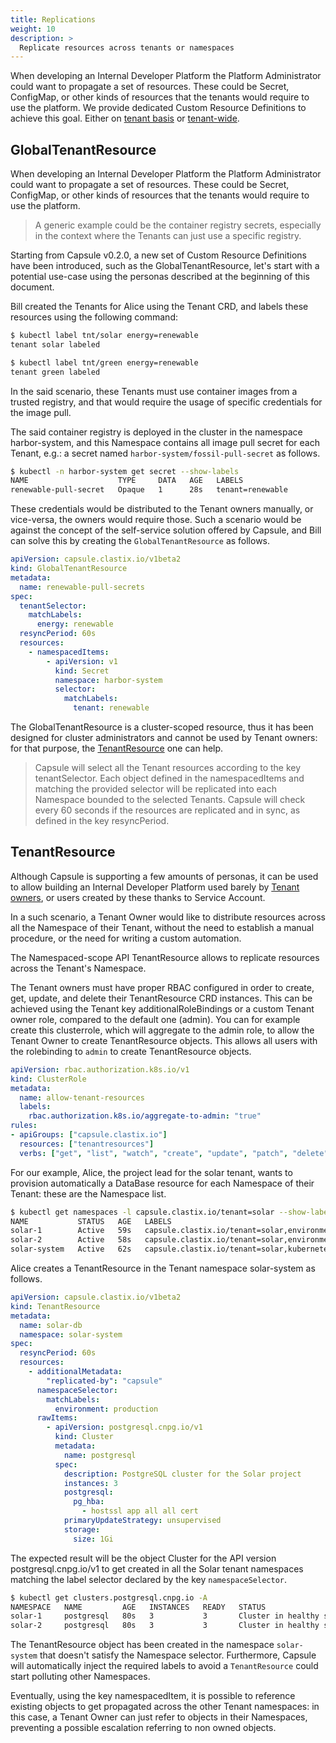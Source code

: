 ```yaml
---
title: Replications
weight: 10
description: >
  Replicate resources across tenants or namespaces
---
```


When developing an Internal Developer Platform the Platform Administrator could want to propagate a set of resources. These could be Secret, ConfigMap, or other kinds of resources that the tenants would require to use the platform. We provide dedicated Custom Resource Definitions to achieve this goal. Either on [tenant basis](#tenantresource) or [tenant-wide](#globaltenantresource).

## GlobalTenantResource

When developing an Internal Developer Platform the Platform Administrator could want to propagate a set of resources. These could be Secret, ConfigMap, or other kinds of resources that the tenants would require to use the platform.

 > A generic example could be the container registry secrets, especially in the context where the Tenants can just use a specific registry.

Starting from Capsule v0.2.0, a new set of Custom Resource Definitions have been introduced, such as the GlobalTenantResource, let's start with a potential use-case using the personas described at the beginning of this document.

Bill created the Tenants for Alice using the Tenant CRD, and labels these resources using the following command:

```bash
$ kubectl label tnt/solar energy=renewable
tenant solar labeled

$ kubectl label tnt/green energy=renewable
tenant green labeled
```

In the said scenario, these Tenants must use container images from a trusted registry, and that would require the usage of specific credentials for the image pull.

The said container registry is deployed in the cluster in the namespace harbor-system, and this Namespace contains all image pull secret for each Tenant, e.g.: a secret named `harbor-system/fossil-pull-secret` as follows.

```bash
$ kubectl -n harbor-system get secret --show-labels
NAME                    TYPE     DATA   AGE   LABELS
renewable-pull-secret   Opaque   1      28s   tenant=renewable
```

These credentials would be distributed to the Tenant owners manually, or vice-versa, the owners would require those. Such a scenario would be against the concept of the self-service solution offered by Capsule, and Bill can solve this by creating the `GlobalTenantResource` as follows.

```yaml
apiVersion: capsule.clastix.io/v1beta2
kind: GlobalTenantResource
metadata:
  name: renewable-pull-secrets
spec:
  tenantSelector:
    matchLabels:
      energy: renewable
  resyncPeriod: 60s
  resources:
    - namespacedItems:
        - apiVersion: v1
          kind: Secret
          namespace: harbor-system
          selector:
            matchLabels:
              tenant: renewable
```

The GlobalTenantResource is a cluster-scoped resource, thus it has been designed for cluster administrators and cannot be used by Tenant owners: for that purpose, the [TenantResource](#tenantresource) one can help.

> Capsule will select all the Tenant resources according to the key tenantSelector. Each object defined in the namespacedItems and matching the provided selector will be replicated into each Namespace bounded to the selected Tenants. Capsule will check every 60 seconds if the resources are replicated and in sync, as defined in the key resyncPeriod.

## TenantResource

Although Capsule is supporting a few amounts of personas, it can be used to allow building an Internal Developer Platform used barely by [Tenant owners](/docs/tenants/permissions#ownership), or users created by these thanks to Service Account.

In a such scenario, a Tenant Owner would like to distribute resources across all the Namespace of their Tenant, without the need to establish a manual procedure, or the need for writing a custom automation.

The Namespaced-scope API TenantResource allows to replicate resources across the Tenant's Namespace.

The Tenant owners must have proper RBAC configured in order to create, get, update, and delete their TenantResource CRD instances. This can be achieved using the Tenant key additionalRoleBindings or a custom Tenant owner role, compared to the default one (admin). You can for example create this clusterrole, which will aggregate to the admin role, to allow the Tenant Owner to create TenantResource objects. This allows all users with the rolebinding to `admin` to create TenantResource objects.

```yaml 
apiVersion: rbac.authorization.k8s.io/v1
kind: ClusterRole
metadata:
  name: allow-tenant-resources
  labels: 
    rbac.authorization.k8s.io/aggregate-to-admin: "true"
rules:
- apiGroups: ["capsule.clastix.io"]
  resources: ["tenantresources"]
  verbs: ["get", "list", "watch", "create", "update", "patch", "delete"]
```

For our example, Alice, the project lead for the solar tenant, wants to provision automatically a DataBase resource for each Namespace of their Tenant: these are the Namespace list.

```bash
$ kubectl get namespaces -l capsule.clastix.io/tenant=solar --show-labels
NAME           STATUS   AGE   LABELS
solar-1        Active   59s   capsule.clastix.io/tenant=solar,environment=production,kubernetes.io/metadata.name=solar-1,name=solar-1
solar-2        Active   58s   capsule.clastix.io/tenant=solar,environment=production,kubernetes.io/metadata.name=solar-2,name=solar-2
solar-system   Active   62s   capsule.clastix.io/tenant=solar,kubernetes.io/metadata.name=solar-system,name=solar-system
```

Alice creates a TenantResource in the Tenant namespace solar-system as follows.

```yaml
apiVersion: capsule.clastix.io/v1beta2
kind: TenantResource
metadata:
  name: solar-db
  namespace: solar-system
spec:
  resyncPeriod: 60s
  resources:
    - additionalMetadata:
        "replicated-by": "capsule" 
      namespaceSelector:
        matchLabels:
          environment: production
      rawItems:
        - apiVersion: postgresql.cnpg.io/v1
          kind: Cluster
          metadata:
            name: postgresql
          spec:
            description: PostgreSQL cluster for the Solar project
            instances: 3
            postgresql:
              pg_hba:
                - hostssl app all all cert
            primaryUpdateStrategy: unsupervised
            storage:
              size: 1Gi
```

The expected result will be the object Cluster for the API version postgresql.cnpg.io/v1 to get created in all the Solar tenant namespaces matching the label selector declared by the key `namespaceSelector`.

```bash
$ kubectl get clusters.postgresql.cnpg.io -A
NAMESPACE   NAME         AGE   INSTANCES   READY   STATUS                     PRIMARY
solar-1     postgresql   80s   3           3       Cluster in healthy state   postgresql-1
solar-2     postgresql   80s   3           3       Cluster in healthy state   postgresql-1
```

The TenantResource object has been created in the namespace `solar-system` that doesn't satisfy the Namespace selector. Furthermore, Capsule will automatically inject the required labels to avoid a `TenantResource` could start polluting other Namespaces.

Eventually, using the key namespacedItem, it is possible to reference existing objects to get propagated across the other Tenant namespaces: in this case, a Tenant Owner can just refer to objects in their Namespaces, preventing a possible escalation referring to non owned objects.

